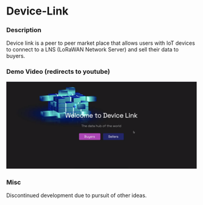 # Device-Link

### Description

Device link is a peer to peer market place that allows users with IoT devices to connect to a LNS (LoRaWAN Network Server) and sell their data to buyers. 

### Demo Video (redirects to youtube)

[![Sandstorm Hackathon Demo Video](assets/thumbnail.png)](https://youtu.be/1QtqTcniJqQ)


### Misc

Discontinued development due to pursuit of other ideas.
